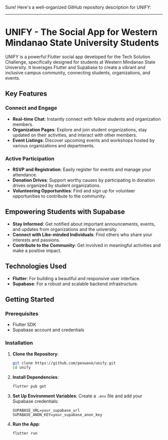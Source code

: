Sure! Here's a well-organized GitHub repository description for UNIFY:

---

# UNIFY - The Social App for Western Mindanao State University Students

UNIFY is a powerful Flutter social app developed for the Tech Solution Challenge, specifically designed for students at Western Mindanao State University. It leverages Flutter and Supabase to create a vibrant and inclusive campus community, connecting students, organizations, and events.

## Key Features

### Connect and Engage

- **Real-time Chat**: Instantly connect with fellow students and organization members.
- **Organization Pages**: Explore and join student organizations, stay updated on their activities, and interact with other members.
- **Event Listings**: Discover upcoming events and workshops hosted by various organizations and departments.

### Active Participation

- **RSVP and Registration**: Easily register for events and manage your attendance.
- **Donation Drives**: Support worthy causes by participating in donation drives organized by student organizations.
- **Volunteering Opportunities**: Find and sign up for volunteer opportunities to contribute to the community.

## Empowering Students with Supabase

- **Stay Informed**: Get notified about important announcements, events, and updates from organizations and the university.
- **Connect with Like-minded Individuals**: Find others who share your interests and passions.
- **Contribute to the Community**: Get involved in meaningful activities and make a positive impact.

## Technologies Used

- **Flutter**: For building a beautiful and responsive user interface.
- **Supabase**: For a robust and scalable backend infrastructure.

## Getting Started

### Prerequisites

- Flutter SDK
- Supabase account and credentials

### Installation

1. **Clone the Repository**:
    ```bash
    git clone https://github.com/pexwave/unify.git
    cd unify
    ```

2. **Install Dependencies**:
    ```bash
    flutter pub get
    ```

3. **Set Up Environment Variables**:
    Create a `.env` file and add your Supabase credentials:
    ```env
    SUPABASE_URL=your_supabase_url
    SUPABASE_ANON_KEY=your_supabase_anon_key
    ```

4. **Run the App**:
    ```bash
    flutter run
    ```

